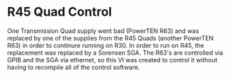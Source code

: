 # R45 Quad Control

One Transmission Quad supply went bad (PowerTEN R63) and was replaced by one of the supplies from the R45 Quads (another PowerTEN R63) in order to continure running on R30.  In order to run on R45, the replacement was replaced by a Sorensen SGA.  The R63's are controlled via GPIB and the SGA via ethernet, so this VI was created to control it without having to recompile all of the control software.
